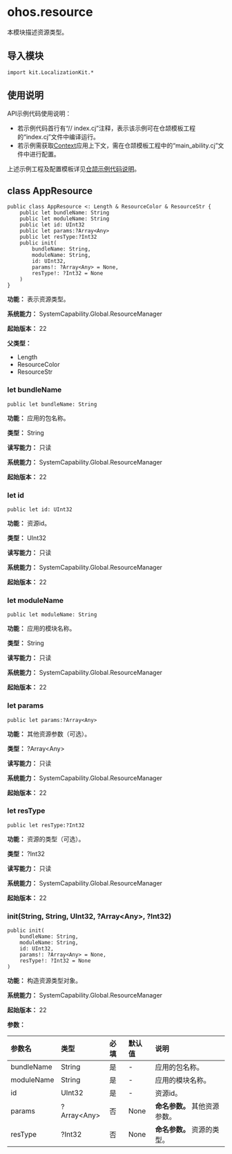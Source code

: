 # ohos.resource

本模块描述资源类型。

## 导入模块

```cangjie
import kit.LocalizationKit.*
```

## 使用说明

API示例代码使用说明：

- 若示例代码首行有“// index.cj”注释，表示该示例可在仓颉模板工程的“index.cj”文件中编译运行。
- 若示例需获取[Context](../AbilityKit/cj-apis-app-ability-ui_ability.md#class-context)应用上下文，需在仓颉模板工程中的“main_ability.cj”文件中进行配置。

上述示例工程及配置模板详见[仓颉示例代码说明](../cj-development-intro.md#仓颉示例代码说明)。

## class AppResource

```cangjie
public class AppResource <: Length & ResourceColor & ResourceStr {
    public let bundleName: String
    public let moduleName: String
    public let id: UInt32
    public let params:?Array<Any>
    public let resType:?Int32
    public init(
        bundleName: String,
        moduleName: String,
        id: UInt32,
        params!: ?Array<Any> = None,
        resType!: ?Int32 = None
    )
}
```

**功能：** 表示资源类型。

**系统能力：** SystemCapability.Global.ResourceManager

**起始版本：** 22

**父类型：**

- Length
- ResourceColor
- ResourceStr

### let bundleName

```cangjie
public let bundleName: String
```

**功能：** 应用的包名称。

**类型：** String

**读写能力：** 只读

**系统能力：** SystemCapability.Global.ResourceManager

**起始版本：** 22

### let id

```cangjie
public let id: UInt32
```

**功能：** 资源id。

**类型：** UInt32

**读写能力：** 只读

**系统能力：** SystemCapability.Global.ResourceManager

**起始版本：** 22

### let moduleName

```cangjie
public let moduleName: String
```

**功能：** 应用的模块名称。

**类型：** String

**读写能力：** 只读

**系统能力：** SystemCapability.Global.ResourceManager

**起始版本：** 22

### let params

```cangjie
public let params:?Array<Any>
```

**功能：** 其他资源参数（可选）。

**类型：** ?Array\<Any>

**读写能力：** 只读

**系统能力：** SystemCapability.Global.ResourceManager

**起始版本：** 22

### let resType

```cangjie
public let resType:?Int32
```

**功能：** 资源的类型（可选）。

**类型：** ?Int32

**读写能力：** 只读

**系统能力：** SystemCapability.Global.ResourceManager

**起始版本：** 22

### init(String, String, UInt32, ?Array\<Any>, ?Int32)

```cangjie
public init(
    bundleName: String,
    moduleName: String,
    id: UInt32,
    params!: ?Array<Any> = None,
    resType!: ?Int32 = None
)
```

**功能：** 构造资源类型对象。

**系统能力：** SystemCapability.Global.ResourceManager

**起始版本：** 22

**参数：**

|参数名|类型|必填|默认值|说明|
|:---|:---|:---|:---|:---|
|bundleName|String|是|-|应用的包名称。|
|moduleName|String|是|-|应用的模块名称。|
|id|UInt32|是|-|资源id。|
|params|?Array\<Any>|否|None| **命名参数。** 其他资源参数。|
|resType|?Int32|否|None| **命名参数。** 资源的类型。|
